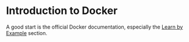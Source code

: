 # Introduction to Docker

A good start is the official Docker documentation, especially the [Learn by Example](https://docs.docker.com/engine/userguide/containers/dockerizing/) section.